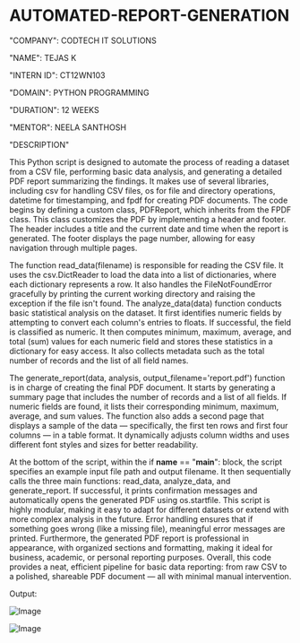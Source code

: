# AUTOMATED-REPORT-GENERATION

"COMPANY": CODTECH IT SOLUTIONS

"NAME": TEJAS K

"INTERN ID": CT12WN103

"DOMAIN": PYTHON PROGRAMMING

"DURATION": 12 WEEKS

"MENTOR": NEELA SANTHOSH

"DESCRIPTION"

This Python script is designed to automate the process of reading a dataset from a CSV file, performing basic data analysis, and generating a detailed PDF report summarizing the findings. It makes use of several libraries, including csv for handling CSV files, os for file and directory operations, datetime for timestamping, and fpdf for creating PDF documents.
The code begins by defining a custom class, PDFReport, which inherits from the FPDF class. This class customizes the PDF by implementing a header and footer. The header includes a title and the current date and time when the report is generated. The footer displays the page number, allowing for easy navigation through multiple pages.

The function read_data(filename) is responsible for reading the CSV file. It uses the csv.DictReader to load the data into a list of dictionaries, where each dictionary represents a row. It also handles the FileNotFoundError gracefully by printing the current working directory and raising the exception if the file isn't found.
The analyze_data(data) function conducts basic statistical analysis on the dataset. It first identifies numeric fields by attempting to convert each column's entries to floats. If successful, the field is classified as numeric. It then computes minimum, maximum, average, and total (sum) values for each numeric field and stores these statistics in a dictionary for easy access. It also collects metadata such as the total number of records and the list of all field names.

The generate_report(data, analysis, output_filename='report.pdf') function is in charge of creating the final PDF document. It starts by generating a summary page that includes the number of records and a list of all fields. If numeric fields are found, it lists their corresponding minimum, maximum, average, and sum values. The function also adds a second page that displays a sample of the data — specifically, the first ten rows and first four columns — in a table format. It dynamically adjusts column widths and uses different font styles and sizes for better readability.

At the bottom of the script, within the if __name__ == "__main__": block, the script specifies an example input file path and output filename. It then sequentially calls the three main functions: read_data, analyze_data, and generate_report. If successful, it prints confirmation messages and automatically opens the generated PDF using os.startfile.
This script is highly modular, making it easy to adapt for different datasets or extend with more complex analysis in the future. Error handling ensures that if something goes wrong (like a missing file), meaningful error messages are printed. Furthermore, the generated PDF report is professional in appearance, with organized sections and formatting, making it ideal for business, academic, or personal reporting purposes.
Overall, this code provides a neat, efficient pipeline for basic data reporting: from raw CSV to a polished, shareable PDF document — all with minimal manual intervention.


Output:

![Image](https://github.com/user-attachments/assets/b9a441e0-da21-49ce-ab40-97bc986c0574)

![Image](https://github.com/user-attachments/assets/5abbd759-0661-4792-af00-318ebbcc66d3)
